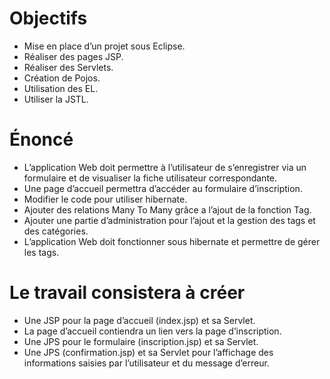 <h1>Objectifs</h1>
<ul>
<li>Mise en place d’un projet sous Eclipse.</li>
<li>Réaliser des pages JSP.</li>
<li>Réaliser des Servlets.</li>
<li>Création de Pojos.</li>
<li>Utilisation des EL.</li>
<li>Utiliser la JSTL.</li>
</ul>

<h1>Énoncé</h1>
<ul>
<li>L’application Web doit permettre à l’utilisateur de s’enregistrer via un formulaire et de visualiser la
fiche utilisateur correspondante.</li>
<li>Une page d’accueil permettra d’accéder au formulaire d’inscription.</li>
<li>Modifier le code pour utiliser hibernate.</li>
<li>Ajouter des relations Many To Many grâce a l’ajout de la fonction Tag.</li>
<li>Ajouter une partie d’administration pour l’ajout et la gestion des tags et des catégories.</li>
<li>L’application Web doit fonctionner sous hibernate et permettre de gérer les tags.</li>
</ul>

<h1>Le travail consistera à créer</h1>
<ul>
<li>Une JSP pour la page d’accueil (index.jsp) et sa Servlet.</li>
<li>La page d’accueil contiendra un lien vers la page d’inscription.</li>
<li>Une JPS pour le formulaire (inscription.jsp) et sa Servlet.</li>
<li>Une JPS (confirmation.jsp) et sa Servlet pour l’affichage des informations saisies par l’utilisateur et du message d’erreur.</li>
</ul>